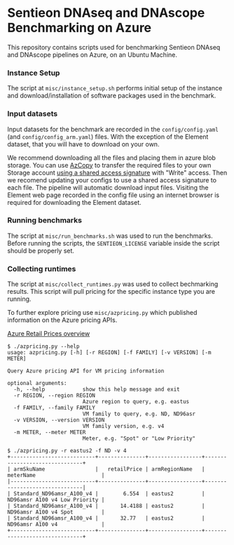 # Sentieon DNAseq and DNAscope Benchmarking on Azure

This repository contains scripts used for benchmarking Sentieon DNAseq and DNAscope pipelines on Azure, on an Ubuntu Machine.

### Instance Setup

The script at `misc/instance_setup.sh` performs initial setup of the instance and download/installation of software packages used in the benchmark.

### Input datasets

Input datasets for the benchmark are recorded in the `config/config.yaml` (and `config/config_arm.yaml`) files. With the exception of the Element dataset, that you will have to download on your own.

We recommend  downloading all the files and placing them in azure blob storage. You can use [AzCopy](https://docs.microsoft.com/en-us/azure/storage/common/storage-use-azcopy-blobs#copy-a-container-to-another-storage-account) to transfer the required files to your own Storage account [using a shared access signature](https://docs.microsoft.com/en-us/azure/storage/common/storage-sas-overview) with "Write" access. Then we recomend updating your configs to use a shared access signature to each file. The pipeline will automatic download input files. Visiting the Element web page recorded in the config file using an internet browser is required for downloading the Element dataset.

### Running benchmarks

The script at `misc/run_benchmarks.sh` was used to run the benchmarks. Before running the scripts, the `SENTIEON_LICENSE` variable inside the script should be properly set.


### Collecting runtimes

The script at `misc/collect_runtimes.py` was used to collect bechmarking results. This script will pull
pricing for the specific instance type you are running.



To further explore pricing use `misc/azpricing.py` which published information on the Azure pricing APIs.


[Azure Retail Prices overview](https://learn.microsoft.com/en-us/rest/api/cost-management/retail-prices/azure-retail-prices)

```
$ ./azpricing.py --help
usage: azpricing.py [-h] [-r REGION] [-f FAMILY] [-v VERSION] [-m METER]

Query Azure pricing API for VM pricing information

optional arguments:
  -h, --help            show this help message and exit
  -r REGION, --region REGION
                        Azure region to query, e.g. eastus
  -f FAMILY, --family FAMILY
                        VM family to query, e.g. ND, ND96asr
  -v VERSION, --version VERSION
                        VM family version, e.g. v4
  -m METER, --meter METER
                        Meter, e.g. "Spot" or "Low Priority"

$ ./azpricing.py -r eastus2 -f ND -v 4
+---------------------------+---------------+-----------------+-------------------------------+
| armSkuName                |   retailPrice | armRegionName   | meterName                     |
|---------------------------+---------------+-----------------+-------------------------------|
| Standard_ND96amsr_A100_v4 |        6.554  | eastus2         | ND96amsr A100 v4 Low Priority |
| Standard_ND96amsr_A100_v4 |       14.4188 | eastus2         | ND96amsr A100 v4 Spot         |
| Standard_ND96amsr_A100_v4 |       32.77   | eastus2         | ND96amsr A100 v4              |
+---------------------------+---------------+-----------------+-------------------------------+
```


